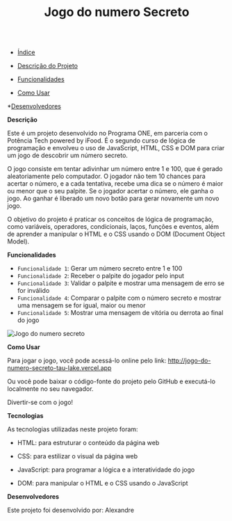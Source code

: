 <h1 align="center"> Jogo do numero Secreto </h1>
<br><br>


* [Índice](#índice)

* [Descrição do Projeto](#descrição-do-projeto)

* [Funcionalidades](#funcionalidades)

* [Como Usar](#como-usar)

*[Desenvolvedores](#desenvolvedores)


**Descrição**

Este é um projeto desenvolvido no Programa ONE, em parceria com o Potência Tech powered by iFood. É o segundo curso de lógica de programação e envolveu o uso de JavaScript, HTML, CSS e DOM para criar um jogo de descobrir um número secreto.

O jogo consiste em tentar adivinhar um número entre 1 e 100, que é gerado aleatoriamente pelo computador. O jogador não tem 10 chances para acertar o número, e a cada tentativa, recebe uma dica se o número é maior ou menor que o seu palpite. Se o jogador acertar o número, ele ganha o jogo. Ao ganhar é liberado um novo botão para gerar novamente um novo jogo.

O objetivo do projeto é praticar os conceitos de lógica de programação, como variáveis, operadores, condicionais, laços, funções e eventos, além de aprender a manipular o HTML e o CSS usando o DOM (Document Object Model).

**Funcionalidades**

- `Funcionalidade 1`: Gerar um número secreto entre 1 e 100
- `Funcionalidade 2`: Receber o palpite do jogador pelo input
- `Funcionalidade 3`: Validar o palpite e mostrar uma mensagem de erro se for inválido
- `Funcionalidade 4`: Comparar o palpite com o número secreto e mostrar uma mensagem se for igual, maior ou menor
- `Funcionalidade 5`: Mostrar uma mensagem de vitória ou derrota ao final do jogo

![Jogo do numero secreto](https://github.com/alesousz/Jogo-do-numero-secreto/assets/111446099/980eaad6-c041-42c8-af59-1e98f93acb9e)
  
**Como Usar**

Para jogar o jogo, você pode acessá-lo online pelo link: http://jogo-do-numero-secreto-tau-lake.vercel.app

Ou você pode baixar o código-fonte do projeto pelo GitHub e executá-lo localmente no seu navegador. 

Divertir-se com o jogo!

**Tecnologias**

As tecnologias utilizadas neste projeto foram:

* HTML: para estruturar o conteúdo da página web

* CSS: para estilizar o visual da página web

* JavaScript: para programar a lógica e a interatividade do jogo

* DOM: para manipular o HTML e o CSS usando o JavaScript

**Desenvolvedores**

Este projeto foi desenvolvido por: Alexandre 


